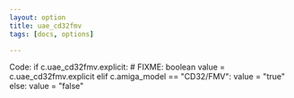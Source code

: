 ```yaml
---
layout: option
title: uae_cd32fmv
tags: [docs, options]

---
```


Code:
    if c.uae_cd32fmv.explicit:
        # FIXME: boolean
        value = c.uae_cd32fmv.explicit
    elif c.amiga_model == "CD32/FMV":
        value = "true"
    else:
        value = "false"

